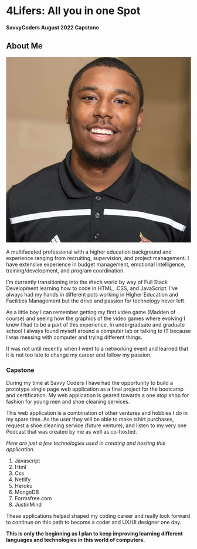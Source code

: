 # 4Lifers: All you in one Spot

#### SavvyCoders August 2022 Capstone

## About Me

![Andre' Webb](assets/F1BFE0D9-F7E8-4241-9449-8DAFFC288593_1_105_c.jpeg)

A multifaceted professional with a higher education background and experience ranging from recruiting, supervision, and project management. I have extensive experience in budget management, emotional intelligence, training/development, and program coordination.

I’m currently transitioning into the #tech world by way of Full Stack Development learning how to code in HTML, .CSS, and JavaScript. I've always had my hands in different pots working in Higher Education and Facilities Management but the drive and passion for technology never left.

As a little boy I can remember getting my first video game (Madden of course) and seeing how the graphics of the video games where evolving I knew I had to be a part of this experience. In undergraduate and graduate school I always found myself around a computer lab or talking to IT because I was messing with computer and trying different things.

It was not until recently when I went to a networking event and learned that it is not too late to change my career and follow my passion.

### Capstone

During my time at Savvy Coders I have had the opportunity to build a prototype single page web application as a final project for the bootcamp and certification. My web application is geared towards a one stop shop for fashion for young men and shoe cleaning services.

This web application is a combination of other ventures and hobbies I do in my spare time. As the user they will be able to make tshirt purchases, request a shoe cleaning service (future venture), and listen to my very one Podcast that was created by me as well as co-hosted.

_Here are just a few technologies used in creating and hosting this application._

1. Javascript
2. Html
3. Css
4. Netlify
5. Heroku
6. MongoDB
7. Formsfree.com
8. JustinMind

These applications helped shaped my coding career and really look forward to continue on this path to become a coder and UX/UI designer one day.

**This is only the beginning as I plan to keep improving learning different languages and technologies in this world of computers.**

